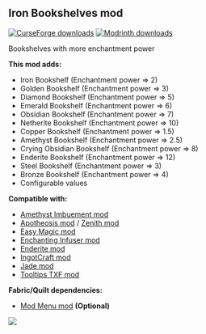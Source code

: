 <h2><strong>Iron Bookshelves mod</strong></h2>
<p><a href="https://www.curseforge.com/minecraft/mc-mods/iron-bookshelves"><img src="https://cf.way2muchnoise.eu/full_651738_downloads.svg?badge_style=flat" alt="CurseForge downloads" /></a> <a href="https://modrinth.com/mod/iron-bookshelves"><img src="https://img.shields.io/badge/dynamic/json?color=2d2d2d&amp;colorA=17b85a&amp;style=flat-square&amp;label=&amp;suffix= downloads&amp;query=downloads&amp;url=https://api.modrinth.com/v2/project/QmCOBeSP&amp;logo=modrinth&amp;logoColor=2d2d2d" alt="Modrinth downloads" /></a></p>

Bookshelves with more enchantment power

<strong>This mod adds:</strong>

- Iron Bookshelf (Enchantment power => 2)
- Golden Bookshelf (Enchantment power => 3)
- Diamond Bookshelf (Enchantment power => 5)
- Emerald Bookshelf (Enchantment power => 6)
- Obsidian Bookshelf (Enchantment power => 7)
- Netherite Bookshelf (Enchantment power => 10)
- Copper Bookshelf (Enchantment power => 1.5)
- Amethyst Bookshelf (Enchantment power => 2.5)
- Crying Obsidian Bookshelf (Enchantment power => 8)
- Enderite Bookshelf (Enchantment power => 12)
- Steel Bookshelf (Enchantment power => 3)
- Bronze Bookshelf (Enchantment power => 4)
- Configurable values

<strong>Compatible with:</strong>

- <a href="https://www.curseforge.com/minecraft/mc-mods/amethyst-imbuement" target="_blank">Amethyst Imbuement mod</a>
- <a href="https://www.curseforge.com/minecraft/mc-mods/apotheosis" target="_blank">Apotheosis mod</a> / <a href="https://www.curseforge.com/minecraft/mc-mods/zenith" target="_blank">Zenith mod</a>
- <a href="https://www.curseforge.com/minecraft/mc-mods/easy-magic" target="_blank">Easy Magic mod</a>
- <a href="https://www.curseforge.com/minecraft/mc-mods/enchanting-infuser-forge" target="_blank">Enchanting Infuser mod</a>
- <a href="https://www.curseforge.com/minecraft/mc-mods/enderite-mod-for-forge" target="_blank">Enderite mod</a>
- <a href="https://www.curseforge.com/minecraft/mc-mods/ingotcraft" target="_blank">IngotCraft mod</a>
- <a href="https://www.curseforge.com/minecraft/mc-mods/jade" target="_blank">Jade mod</a>
- <a href="https://www.curseforge.com/minecraft/mc-mods/tooltips-txf" target="_blank">Tooltips TXF mod</a>

<strong>Fabric/Quilt dependencies:</strong>

- <a href="https://modrinth.com/mod/modmenu" target="_blank">Mod Menu mod</a> <strong>(Optional)</strong>

<img src="https://cdn.modrinth.com/data/QmCOBeSP/images/3769a0a21896287116f97a77a769cf23a313f1cb.png">